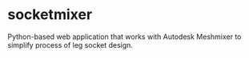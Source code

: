 socketmixer
===========

Python-based web application that works with Autodesk Meshmixer to simplify process of leg socket design. 
